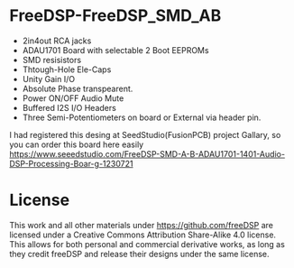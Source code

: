# FreeDSP-FreeDSP_SMD_AB
- 2in4out RCA jacks
- ADAU1701 Board with selectable 2 Boot EEPROMs
- SMD resisistors
- Thtough-Hole Ele-Caps
- Unity Gain I/O
- Absolute Phase transpearent.
- Power ON/OFF Audio Mute
- Buffered I2S I/O Headers
- Three Semi-Potentiometers on board or External via header pin. 

I had registered this desing at SeedStudio(FusionPCB) project Gallary, so you can order this board here easily https://www.seeedstudio.com/FreeDSP-SMD-A-B-ADAU1701-1401-Audio-DSP-Processing-Boar-g-1230721

# License
This work and all other materials under https://github.com/freeDSP are licensed under a Creative Commons Attribution Share-Alike 4.0 license. This allows for both personal and commercial derivative works, as long as they credit freeDSP and release their designs under the same license.
